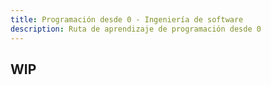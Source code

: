 ```yaml
---
title: Programación desde 0 - Ingeniería de software
description: Ruta de aprendizaje de programación desde 0
---
```


## WIP